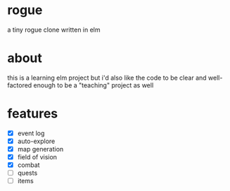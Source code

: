 # rogue

a tiny rogue clone written in elm

# about

this is a learning elm project but i'd also like the code to be clear and well-factored enough to be a "teaching" project as well

# features

  - [x] event log
  - [x] auto-explore
  - [x] map generation
  - [x] field of vision
  - [x] combat
  - [ ] quests
  - [ ] items
